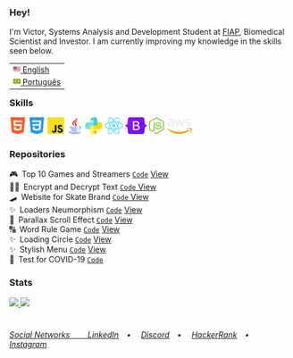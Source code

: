 <h3>Hey!</h3>
I'm Victor, Systems Analysis and Development Student at <a href="https://www.fiap.com.br/" target="_blank">FIAP</a>, Biomedical Scientist and Investor. I am currently improving my knowledge in the skills seen below.<br>

<table align="right">
 <tr><td><a href="README.md"><img src="assets/us-flag.png" height="13"> English</a></td></tr>
 <tr><td><a href="README_pt.md"><img src="assets/br-flag.png" height="13"> Português</a></td></tr>
</table>
<h3>Skills</h3>
<div>
  <img src = "assets/html5.png" alt="HTML5" height = "30px">
  <img src = "assets/css.png" alt="CSS3" height = "30px">
  <img src = "assets/javascript.png" alt="JavaScript" height = "30px">
  <img src = "assets/java.png" alt="Java" height = "30px">
  <img src = "assets/python.png" alt="Python" height = "30px">
  <img src = "assets/react.png" alt="React" height = "30px">
  <img src = "assets/bootstrap.png" alt="React" height = "30px">
  <img src = "assets/node.png" alt="Node" height = "30px">
  <img src = "assets/aws.png" alt="React" height = "30px">
 </div>

<h3>Repositories</h3>
🎮&ensp;Top 10 Games and Streamers <a href="https://github.com/VictorlBueno/Top-Games-Streamers" target="_blank"><code>Code</code></a> <a href="https://vlb-top-streamers-games.netlify.app/" target="_blank">View</a><br>
👨‍💻&ensp;Encrypt and Decrypt Text <a href="https://github.com/VictorlBueno/encrypt" target="_blank"><code>Code</code></a><a href="https://vlb-encrypt.netlify.app/" target="_blank"> View</a><br>
🛹&ensp;Website for Skate Brand <a href="https://github.com/VictorlBueno/skate-brand" target="_blank"><code>Code</code></a><a href="https://vlb-skate-brand.netlify.app/" target="_blank"> View</a><br>
✨&ensp;Loaders Neumorphism <a href="https://github.com/VictorlBueno/Loaders-Neumorphism" target="_blank"><code>Code</code></a> <a href="https://vlb-loaders-neumorphism.netlify.app/" target="_blank">View</a><br>
🌄&ensp;Parallax Scroll Effect <a href="https://github.com/VictorlBueno/Parallax-Scroll-Effect" target="_blank"><code>Code</code></a> <a href="https://vlb-parallax-scroll-effect.netlify.app/" target="_blank">View</a><br>
🔠&ensp;Word Rule Game <a href="https://github.com/VictorlBueno/Word-Rule-Game" target="_blank"><code>Code</code></a> <a href="https://vlb-word-rule-game.netlify.app/" target="_blank">View</a><br>
✨&ensp;Loading Circle <a href="https://github.com/VictorlBueno/Loading-Circle" target="_blank"><code>Code</code></a> <a href="https://vlb-loading-circle.netlify.app/" target="_blank">View</a><br>
✨&ensp;Stylish Menu <a href="https://github.com/VictorlBueno/Stylish-Menu" target="_blank"><code>Code</code></a> <a href="https://vlb-stylish-menu.netlify.app/" target="_blank">View</a><br>
🦠&ensp;Test for COVID-19 <a href="https://github.com/VictorlBueno/Virtual-Test-COVID-19" target="_blank"><code>Code</code></a><br>

<h3>Stats</h3>
<div>
<a href="https://github.com/victorlbueno">
<img height="180em" src="https://github-readme-stats.vercel.app/api/top-langs/?username=victorlbueno&layout=compact&langs_count=7&theme=dark"/>
<img height="180em" src="https://github-readme-stats.vercel.app/api?username=victorlbueno&show_icons=true&theme=dark&include_all_commits=true&count_private=true"/>
</div>

#
<h6>Social Networks&ensp;&ensp;&ensp;&ensp;
<a href="https://linkedin.com/in/victorlbueno/" target="_blank">LinkedIn</a>&ensp;&ensp;•&ensp;&ensp;
<a href="https://discordapp.com/users/Playsken#1180" target="_blank">Discord</a>&ensp;&ensp;•&ensp;&ensp;
<a href="https://www.hackerrank.com/Playsken" target="_blank">HackerRank</a>&ensp;&ensp;•&ensp;&ensp;
<a href="https://instagram.com/victorlbueno" target="_blank">Instagram</a></h6>
